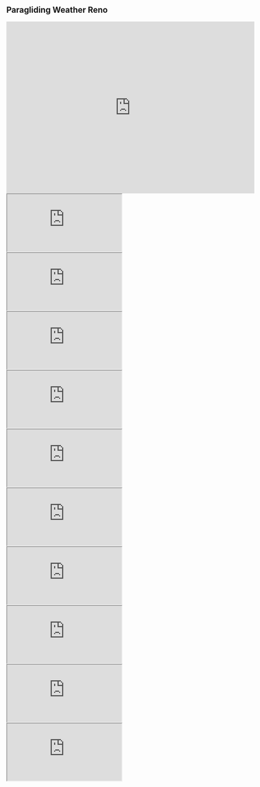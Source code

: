 ## Paragliding Weather Reno


<iframe width="650" height="450" src="https://embed.windy.com/embed2.html?lat=39.333&lon=-119.799&detailLat=25.493&detailLon=-90.945&width=650&height=450&zoom=9&level=surface&overlay=wind&product=ecmwf&menu=&message=&marker=&calendar=now&pressure=&type=map&location=coordinates&detail=&metricWind=default&metricTemp=default&radarRange=-1" frameborder="0"></iframe>

<iframe src="https://forecast.weather.gov/product.php?site=REV&issuedby=REV&product=AFD&format=CI&version=1&glossary=1"></iframe>

<iframe src="https://www.wrh.noaa.gov/total_forecast/getprod.php?wfo=rev&sid=rev&pil=srg"></iframe>

<iframe src="https://rasp.nfshost.com/sierra-nevada/"></iframe>

<iframe src="https://rucsoundings.noaa.gov/"></iframe>

<iframe src="https://www.spc.noaa.gov/exper/soundings/"></iframe>

<iframe src="https://www.wrh.noaa.gov/map/?&zoom=5&scroll_zoom=false&center=40,-97&boundaries=false,false,false,false,false,false,false,false,false&tab=observation&hazard=true&hazard_type=all&hazard_opacity=70&obs=true&obs_type=weather&elements=temp,wind,gust&temp_filter=-80,130&gust_filter=0,150&rh_filter=0,100&elev_filter=-300,14000&precip_filter=0.01,18&obs_popup=true&obs_density=60&obs_provider=ALL"></iframe>

<iframe src="https://www.wunderground.com/weather/us/nv/reno/KNVRENO457?utm_source=HomeCard&utm_content=Button&cm_ven=HomeCardButton"></iframe>

<iframe src="https://www.wrh.noaa.gov/mesowest/timeseries.php?sid=SPRNV&num=72&banner=NONE"></iframe>

<iframe src="https://wrcc.dri.edu/weather/slide.html"></iframe>

<iframe src="https://tahoetopia.com/webcam/north-tahoe-event-center-kings-beach"></iframe>